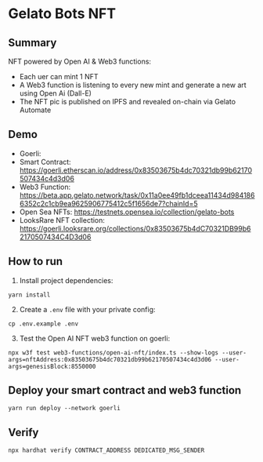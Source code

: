 # Gelato Bots NFT

## Summary

NFT powered by Open AI & Web3 functions:
- Each uer can mint 1 NFT
- A Web3 function is listening to every new mint and generate a new art using Open Ai (Dall-E)
- The NFT pic is published on IPFS and revealed on-chain via Gelato Automate

## Demo
- Goerli:
 - Smart Contract: https://goerli.etherscan.io/address/0x83503675b4dc70321db99b62170507434c4d3d06
 - Web3 Function: https://beta.app.gelato.network/task/0x11a0ee49fb1dceea11434d9841866352c2c1cb9ea9625906775412c5f1656de7?chainId=5 
 - Open Sea NFTs: https://testnets.opensea.io/collection/gelato-bots
 - LooksRare NFT collection: https://goerli.looksrare.org/collections/0x83503675b4dC70321DB99b62170507434C4D3d06

## How to run

1. Install project dependencies:
```
yarn install
```

2. Create a `.env` file with your private config:
```
cp .env.example .env
```

3. Test the Open AI NFT web3 function on goerli:
```
npx w3f test web3-functions/open-ai-nft/index.ts --show-logs --user-args=nftAddress:0x83503675b4dc70321db99b62170507434c4d3d06 --user-args=genesisBlock:8550000
```

## Deploy your smart contract and web3 function
```
yarn run deploy --network goerli
```

## Verify
```
npx hardhat verify CONTRACT_ADDRESS DEDICATED_MSG_SENDER
```
